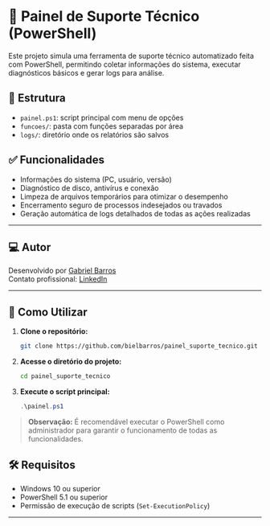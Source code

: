 # 🧠 Painel de Suporte Técnico (PowerShell)

Este projeto simula uma ferramenta de suporte técnico automatizado feita com PowerShell, permitindo coletar informações do sistema, executar diagnósticos básicos e gerar logs para análise.

## 📂 Estrutura

- `painel.ps1`: script principal com menu de opções
- `funcoes/`: pasta com funções separadas por área
- `logs/`: diretório onde os relatórios são salvos

## ✅ Funcionalidades

- Informações do sistema (PC, usuário, versão)
- Diagnóstico de disco, antivírus e conexão
- Limpeza de arquivos temporários para otimizar o desempenho
- Encerramento seguro de processos indesejados ou travados
- Geração automática de logs detalhados de todas as ações realizadas

---

## 💻 Autor

Desenvolvido por [Gabriel Barros](https://github.com/bielbarros)  
Contato profissional: [LinkedIn](https://www.linkedin.com/in/gabriel-sbarros)

---

## 🚀 Como Utilizar

1. **Clone o repositório:**
    ```bash
    git clone https://github.com/bielbarros/painel_suporte_tecnico.git
    ```
2. **Acesse o diretório do projeto:**
    ```bash
    cd painel_suporte_tecnico
    ```
3. **Execute o script principal:**
    ```powershell
    .\painel.ps1
    ```

> **Observação:** É recomendável executar o PowerShell como administrador para garantir o funcionamento de todas as funcionalidades.

## 🛠️ Requisitos

- Windows 10 ou superior
- PowerShell 5.1 ou superior
- Permissão de execução de scripts (`Set-ExecutionPolicy`)


---